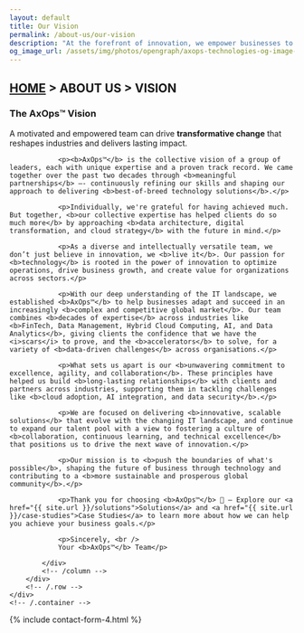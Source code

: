 ```yaml
---
layout: default
title: Our Vision
permalink: /about-us/our-vision
description: "At the forefront of innovation, we empower businesses to thrive in a digital world, fostering transformation, growth, and sustainability for a brighter future."
og_image_url: /assets/img/photos/opengraph/axops-technologies-og-image-v1.jpg
---
```

<section class="wrapper bg-light wrapper-border">
    <div class="container py-14 py-md-16">
        <div class="row mb-3">
            <div class="col-md-10 col-lg-12 col-xl-10 col-xxl-9 mx-auto text-center" data-cues="slideInDown" data-group="page-title" data-delay="0">
                <h2 class="fs-15 text-uppercase text-muted mb-3"><a href="{{ site.url }}">HOME</a> > ABOUT US > VISION</h2>
                <h3 class="display-4 mb-7 px-lg-19 px-xl-18">The AxOps™ Vision</h3>
                <!-- <hr /> -->
            </div>
            <!--/column -->
        </div>
        <!--/.row -->
        <div class="row card mt-8 mt-md-2" data-cues="slideInDown" data-group="page-title" data-delay="0">
            <div class="card-body col-md-10 offset-md-1 text-justify">
                <p>A motivated and empowered team can drive <b>transformative change</b> that reshapes industries and delivers lasting impact.</p>

                <p><b>AxOps™</b> is the collective vision of a group of leaders, each with unique expertise and a proven track record. We came together over the past two decades through <b>meaningful partnerships</b> —- continuously refining our skills and shaping our approach to delivering <b>best-of-breed technology solutions</b>.</p>

                <p>Individually, we're grateful for having achieved much. But together, <b>our collective expertise has helped clients do so much more</b> by approaching <b>data architecture, digital transformation, and cloud strategy</b> with the future in mind.</p>

                <p>As a diverse and intellectually versatile team, we don’t just believe in innovation, we <b>live it</b>. Our passion for <b>technology</b> is rooted in the power of innovation to optimize operations, drive business growth, and create value for organizations across sectors.</p>

                <p>With our deep understanding of the IT landscape, we established <b>AxOps™</b> to help businesses adapt and succeed in an increasingly <b>complex and competitive global market</b>. Our team combines <b>decades of expertise</b> across industries like <b>FinTech, Data Management, Hybrid Cloud Computing, AI, and Data Analytics</b>, giving clients the confidence that we have the <i>scars</i> to prove, and the <b>accelerators</b> to solve, for a variety of <b>data-driven challenges</b> across organisations.</p>

                <p>What sets us apart is our <b>unwavering commitment to excellence, agility, and collaboration</b>. These principles have helped us build <b>long-lasting relationships</b> with clients and partners across industries, supporting them in tackling challenges like <b>cloud adoption, AI integration, and data security</b>.</p>

                <p>We are focused on delivering <b>innovative, scalable solutions</b> that evolve with the changing IT landscape, and continue to expand our talent pool with a view to fostering a culture of <b>collaboration, continuous learning, and technical excellence</b> that positions us to drive the next wave of innovation.</p>

                <p>Our mission is to <b>push the boundaries of what's possible</b>, shaping the future of business through technology and contributing to a <b>more sustainable and prosperous global community</b>.</p>

                <p>Thank you for choosing <b>AxOps™</b> 🙏 — Explore our <a href="{{ site.url }}/solutions">Solutions</a> and <a href="{{ site.url }}/case-studies">Case Studies</a> to learn more about how we can help you achieve your business goals.</p>

                <p>Sincerely, <br />
                Your <b>AxOps™</b> Team</p>

            </div>
            <!-- /column -->
        </div>
        <!-- /.row -->    
    </div>
    <!-- /.container -->
</section>
<!-- /section -->
{% include contact-form-4.html %}